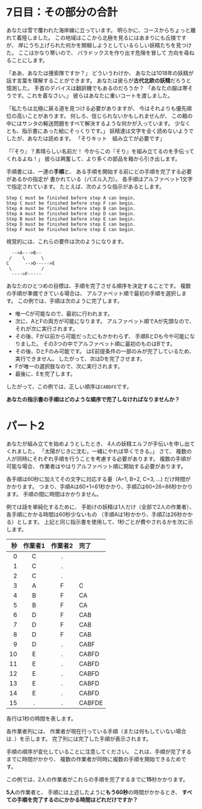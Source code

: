 # 7日目：その部分の合計 #

あなたは雪で覆われた海岸線に立っています。
明らかに、コースからちょっと離れて着陸しました。
この地域はここから北極を見るにはあまりにも丘陵ですが、
岸にうち上げられた何かを開梱しようとしているらしい妖精たちを見つけた。
ここはかなり寒いので、
パラドックスを作り出す危険を冒して
方向を尋ねることにします。

「ああ、あなたは捜索隊ですか？」
どういうわけか、
あなたは1018年の妖精が話す言葉を理解することができます。
あなたは彼らが**古代北欧の妖精**だろうと憶測した。
手首のデバイスは翻訳機でもあるのだろうか？
「あなたの服は寒そうです。これを着なさい。」
彼らはあなたに重いコートを渡しました。

「私たちは北極に戻る道を見つける必要がありますが、
今はそれよりも優先順位の高いことがあります。
何しろ、信じられないかもしれませんが、
この箱の中にはサンタの輸送問題をすべて解決するような何かが入っています。
少なくとも、指示書にあった絵にそっくりです。」
妖精達は文字を全く読めないようでしたが、あなたは読めます。
「そりキット　組み立てが必要です」

「『そり』？素晴らしい名前だ！
今からこの『そり』を組み立てるのを手伝ってくれるよね！」
彼らは興奮して、より多くの部品を箱から引き出します。

手順書には、一連の**手順**と、
ある手順を開始する前にどの手順を完了する必要があるかの指定が
書かれている（パズル入力）。
各手順はアルファベット1文字で指定されています。
たとえば、次のような指示があるとします。

~~~
Step C must be finished before step A can begin.
Step C must be finished before step F can begin.
Step A must be finished before step B can begin.
Step A must be finished before step D can begin.
Step B must be finished before step E can begin.
Step D must be finished before step E can begin.
Step F must be finished before step E can begin.
~~~

視覚的には、これらの要件は次のようになります。

~~~
  -->A--->B--
 /    \      \
C      -->D----->E
 \           /
  ---->F-----
~~~

あなたのひとつめの目標は、手順を完了させる順序を決定することです。
複数の手順が準備できている場合は、
アルファベット順で最初の手順を選択します。
この例では、手順は次のように完了します。

- 唯一Cが可能なので、最初に行われます。
- 次に、AとFの両方が可能になります。
アルファベット順でAが先頭なので、それが次に実行されます。
- その後、Fが以前から可能だったにもかかわらず、
手順BとDも今や可能になりました。
その3つの中でアルファベット順に最初のものはBです。
- その後、DとFのみ可能です。
はE前提条件の一部のみが完了しているため、実行できません。
したがって、次はDを完了させます。
- Fが唯一の選択肢なので、次に実行されます。
- 最後に、Eを完了します。

したがって、この例では、正しい順序は`CABDFE`です。

**あなたの指示書の手順はどのような順序で完了しなければなりませんか？**

# パート2 #

あなたが組み立てを始めようとしたとき、
4人の妖精エルフが手伝いを申し出てくれました。
「太陽がじきに沈む。一緒にやれば早くできる。」
さて、
複数の人が同時にそれぞれ手順を行うことを考慮する必要があります。
複数の手順が可能な場合、
作業者はやはりアルファベット順に開始する必要があります。

各手順は60秒に加えてその文字に対応する量（A=1, B=2, C=3, …)
だけ時間がかかります。
つまり、手順Aは60+1=61秒かかり、手順Zは60+26=86秒かかります。
手順の間に時間はかかりません。

例では話を単純化するために、
手助けの妖精は1人だけ（全部で2人の作業者）、
各手順にかかる時間は60秒少ないもの
（手順Aは1秒かかり、手順Zは26秒かかる）とします。
上記と同じ指示書を使用して、1秒ごとが費やされるかを次に示します。

| 秒  | 作業者1 | 作業者2 | 完了   |
|----:|:-------:|:-------:|:-------|
|  0  |      C  |      .  |        |
|  1  |      C  |      .  |        |
|  2  |      C  |      .  |        |
|  3  |      A  |      F  | C      |
|  4  |      B  |      F  | CA     |
|  5  |      B  |      F  | CA     |
|  6  |      D  |      F  | CAB    |
|  7  |      D  |      F  | CAB    |
|  8  |      D  |      F  | CAB    |
|  9  |      D  |      .  | CABF   |
| 10  |      E  |      .  | CABFD  |
| 11  |      E  |      .  | CABFD  |
| 12  |      E  |      .  | CABFD  |
| 13  |      E  |      .  | CABFD  |
| 14  |      E  |      .  | CABFD  |
| 15  |      .  |      .  | CABFDE |

各行は1秒の時間を表します。
<!--
そんな列はない。
The Second column identifies how many seconds have passed as of the
beginning of that second.
2番目の列は、その秒の初めに何秒経過したかを示します。
-->
各作業者列には、
作業者が現在行っている手順（または何もしていない場合は`.`）を示します。
完了列には完了した手順が表示されます。

手順の順序が変化していることに注意してください。
これは、手順が完了するまでに時間がかかり、
複数の作業者が同時に複数の手順を開始できるためです。

この例では、2人の作業者がこれらの手順を完了するまでに**15**秒かかります。

**5人**の作業者と、
手順には上述したように**もう60秒**の時間がかかるとき、
**すべての手順を完了するのにかかる時間はどれだけですか？**
